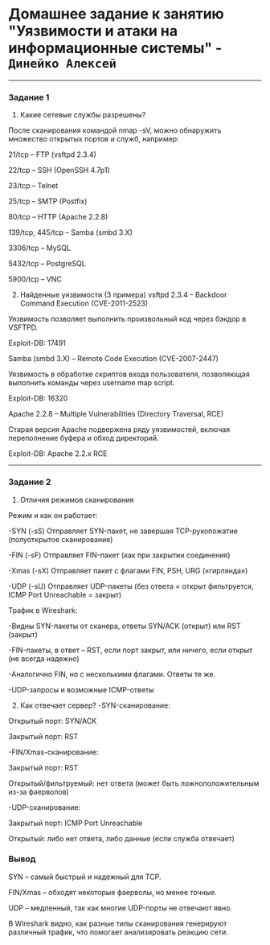 # Домашнее задание к занятию "Уязвимости и атаки на информационные системы" - `Динейко Алексей`

---

### Задание 1

1. Какие сетевые службы разрешены?

После сканирования командой nmap -sV, можно обнаружить множество открытых портов и служб, например:

21/tcp – FTP (vsftpd 2.3.4)

22/tcp – SSH (OpenSSH 4.7p1)

23/tcp – Telnet

25/tcp – SMTP (Postfix)

80/tcp – HTTP (Apache 2.2.8)

139/tcp, 445/tcp – Samba (smbd 3.X)

3306/tcp – MySQL

5432/tcp – PostgreSQL

5900/tcp – VNC

2. Найденные уязвимости (3 примера)
vsftpd 2.3.4 – Backdoor Command Execution (CVE-2011-2523)

Уязвимость позволяет выполнить произвольный код через бэкдор в VSFTPD.

Exploit-DB: 17491

Samba (smbd 3.X) – Remote Code Execution (CVE-2007-2447)

Уязвимость в обработке скриптов входа пользователя, позволяющая выполнить команды через username map script.

Exploit-DB: 16320

Apache 2.2.8 – Multiple Vulnerabilities (Directory Traversal, RCE)

Старая версия Apache подвержена ряду уязвимостей, включая переполнение буфера и обход директорий.

Exploit-DB: Apache 2.2.x RCE

---

### Задание 2

1. Отличия режимов сканирования

Режим	и как он работает:                                                                                          

-SYN (-sS)	Отправляет SYN-пакет, не завершая TCP-рукопожатие (полуоткрытое сканирование)	                      

-FIN (-sF)	Отправляет FIN-пакет (как при закрытии соединения)	                                                

-Xmas (-sX)	Отправляет пакет с флагами FIN, PSH, URG («гирлянда»)	                                            

-UDP (-sU)	Отправляет UDP-пакеты (без ответа = открыт	фильтруется, ICMP Port Unreachable = закрыт)	         


Трафик в Wireshark:

-Видны SYN-пакеты от сканера, ответы SYN/ACK (открыт) или RST (закрыт)

-FIN-пакеты, в ответ – RST, если порт закрыт, или ничего, если открыт (не всегда надежно)

-Аналогично FIN, но с несколькими флагами. Ответы те же.

-UDP-запросы и возможные ICMP-ответы

2. Как отвечает сервер?
-SYN-сканирование:

Открытый порт: SYN/ACK

Закрытый порт: RST

-FIN/Xmas-сканирование:

Закрытый порт: RST

Открытый/фильтруемый: нет ответа (может быть ложноположительным из-за фаерволов)

-UDP-сканирование:

Закрытый порт: ICMP Port Unreachable

Открытый: либо нет ответа, либо данные (если служба отвечает)

### Вывод
SYN – самый быстрый и надежный для TCP.

FIN/Xmas – обходят некоторые фаерволы, но менее точные.

UDP – медленный, так как многие UDP-порты не отвечают явно.

В Wireshark видно, как разные типы сканирования генерируют различный трафик, что помогает анализировать реакцию сети.
